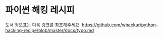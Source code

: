 # 파이썬 해킹 레시피

도서 정오표는 다음 링크를 참조해주세요.
https://github.com/whackur/python-hacking-recipe/blob/master/docs/typo.md

